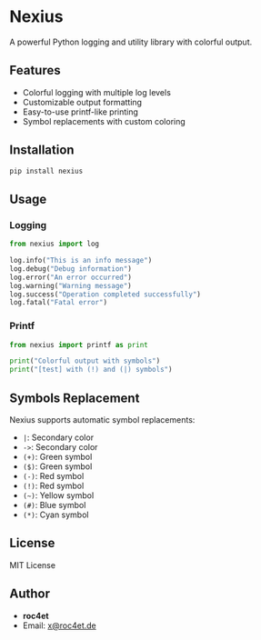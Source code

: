 # Nexius

A powerful Python logging and utility library with colorful output.

## Features

- Colorful logging with multiple log levels
- Customizable output formatting
- Easy-to-use printf-like printing
- Symbol replacements with custom coloring

## Installation

```bash
pip install nexius
```

## Usage

### Logging

```python
from nexius import log

log.info("This is an info message")
log.debug("Debug information")
log.error("An error occurred")
log.warning("Warning message")
log.success("Operation completed successfully")
log.fatal("Fatal error")
```

### Printf

```python
from nexius import printf as print

print("Colorful output with symbols")
print("[test] with (!) and (|) symbols")
```

## Symbols Replacement

Nexius supports automatic symbol replacements:

- `|`: Secondary color
- `->`: Secondary color
- `(+)`: Green symbol
- `($)`: Green symbol
- `(-)`: Red symbol
- `(!)`: Red symbol
- `(~)`: Yellow symbol
- `(#)`: Blue symbol
- `(*)`: Cyan symbol

## License

MIT License

## Author

- **roc4et**
- Email: x@roc4et.de
